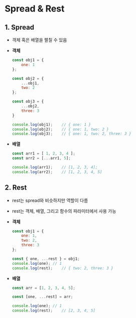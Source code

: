 # Spread & Rest

## 1. Spread

- 객체 혹은 배열을 펼칠 수 있음

- **객체**

  ```javascript
  const obj1 = {
      one: 1
  };
  
  const obj2 = {
      ...obj1,
      two: 2
  };
  
  const obj3 = {
      ...obj2,
      three: 3
  }
  
  console.log(obj1);	// { one: 1 }
  console.log(obj2);	// { one: 1, two: 2 }
  console.log(obj3);	// { one: 1, two: 2, three: 3 }
  ```

- **배열**

  ```javascript
  const arr1 = [ 1, 2, 3, 4 ];
  const arr2 = [...arr1, 5];
  
  console.log(arr1);	// [1, 2, 3, 4];
  console.log(arr2);	// [1, 2, 3, 4, 5]
  ```

## 2. Rest

- rest는 spread와 비슷하지만 역할이 다름
- rest는 객체, 배열, 그리고 함수의 파라미터에서 사용 가능

- **객체**

  ```javascript
  const obj1 = {
      one: 1,
      two: 2,
      three: 3
  };
  
  const { one, ...rest } = obj1;
  console.log(one);	// 1
  console.log(rest);	// { two: 2, three: 3 }
  ```

- **배열**

  ```javascript
  const arr = [1, 2, 3, 4, 5];
  
  const [one, ...rest] = arr;
  
  console.log(one);	// 1
  console.log(rest);	// [2, 3, 4, 5]
  ```

  